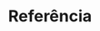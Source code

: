 ---
title: Referência
weight: 50
description: >-
  Nesta seção, você vai encontrar mais informações sobre os conceitos do Charles.
---
